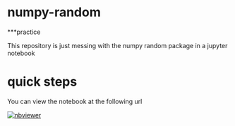 # numpy-random
***practice

This repository is just messing with the numpy random package in a jupyter notebook

# quick steps

You can view the notebook at the following url

[![nbviewer](https://raw.githubusercontent.com/jupyter/design/master/logos/Badges/nbviewer_badge.svg)](https://nbviewer.jupyter.org/github/katel85/numpy-random/blob/main/numpy.random.ipynb)


